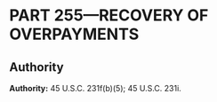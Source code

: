 # PART 255—RECOVERY OF OVERPAYMENTS


## Authority

**Authority:** 45 U.S.C. 231f(b)(5); 45 U.S.C. 231i.


